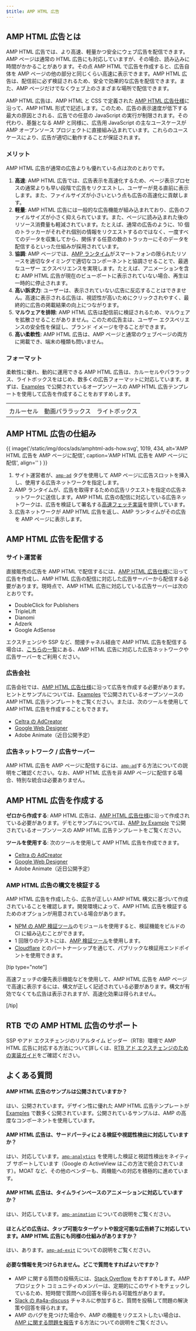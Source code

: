 ```yaml
---
$title: AMP HTML 広告
---
```


## AMP HTML 広告とは

AMP HTML 広告では、より高速、軽量かつ安全にウェブ広告を配信できます。AMP ページは通常の HTML 広告にも対応していますが、その場合、読み込みに時間がかかることがあります。その点 AMP HTML で広告を作成すると、広告自体を AMP ページの他の部分と同じくらい高速に表示できます。AMP HTML 広告は、配信前に必ず検証されるため、安全で効果的な広告を配信できます。また、AMP ページだけでなくウェブ上のさまざまな場所で配信できます。

AMP HTML 広告は、AMP HTML と CSS で定義された [AMP HTML 広告仕様](a4a_spec.md)に沿って、AMP HTML 形式で記述します。このため、広告の表示速度が低下する最大の原因とされる、広告での任意の JavaScript の実行が制限されます。その代わり、基盤となる AMP と同様に、広告用 JavaScript の主なユースケースが AMP オープンソース プロジェクトに直接組み込まれています。これらのユースケースにより、広告が適切に動作することが保証されます。

### メリット

AMP HTML 広告が通常の広告よりも優れている点は次のとおりです。

1. **高速**: AMP HTML 広告では、広告表示を高速化するため、ページ表示プロセスの通常よりも早い段階で広告をリクエストし、ユーザーが見る直前に表示します。また、ファイルサイズが小さいという点も広告の高速化に貢献します。
1. **軽量**: AMP HTML 広告には一般的な広告機能が組み込まれており、広告のファイルサイズが小さく抑えられています。また、ページに読み込まれた後のリソース消費量も軽減されています。たとえば、通常の広告のように、10 個のトラッカーがそれぞれ個別の情報をリクエストするのではなく、一度すべてのデータを収集してから、関係する任意の数のトラッカーにそのデータを配信するといった仕組みが採用されています。
1. **協調**: AMP ページでは、[AMP ランタイム](spec/amphtml.md#amp-runtime)がスマートフォンの限られたリソースを適切なタイミングで適切なコンポーネントと協調させることで、最適なユーザー エクスペリエンスを実現します。たとえば、アニメーションを含む AMP HTML 広告が現在のビューポートに表示されていない場合、再生は一時的に停止されます。
1. **高い訴求力**: ユーザーは、表示されていない広告に反応することはできません。高速に表示される広告は、視認性が高いためにクリックされやすく、最終的に広告の掲載結果の向上につながります。
1. **マルウェアを排除**: AMP HTML 広告は配信前に検証されるため、マルウェアを拡散させることがありません。このため広告主は、ユーザー エクスペリエンスの安全性を保証し、ブランド イメージを守ることができます。
1. **高い柔軟性**: AMP HTML 広告は、AMP ページと通常のウェブページの両方に掲載でき、端末の種類も問いません。

### フォーマット

柔軟性に優れ、動的に運用できる AMP HTML 広告は、カルーセルやパララックス、ライトボックスをはじめ、数多くの広告フォーマットに対応しています。まずは、[Examples](../../../documentation/examples/index.html) で公開されているオープンソースの AMP HTML 広告テンプレートを使用して広告を作成することをおすすめします。

<table class="nocolor">
  <tr>
    <td class="col-thirty"><amp-anim width="410" height="731" layout="responsive"
    src="/static/img/docs/ads/amp-ad-01-carousel.gif">
    </amp-anim></td>
    <td class="col-thirty"><amp-anim width="410" height="731" layout="responsive"
    src="/static/img/docs/ads/amp-ad-02-video-parallax.gif">
    </amp-anim></td>
    <td class="col-thirty"><amp-anim width="410" height="731" layout="responsive"
    src="/static/img/docs/ads/amp-ad-03-lightbox.gif">
    </amp-anim></td>
  </tr>
  <tr>
    <td>カルーセル</td>
    <td>動画パララックス</td>
    <td>ライトボックス</td>
  </tr>
</table>

## AMP HTML 広告の仕組み

{{ image('/static/img/docs/ads/amphtml-ads-how.svg', 1019, 434, alt='AMP HTML 広告を AMP ページに配信', caption='AMP HTML 広告を AMP ページに配信', align='' ) }}

1. サイト運営者が、[`amp-ad`](../../../documentation/components/reference/amp-ad.md) タグを使用して AMP ページに広告スロットを挿入し、使用する広告ネットワークを指定します。
1. AMP ランタイムが、広告を取得するための広告リクエストを指定の広告ネットワークに送信します。AMP HTML 広告の配信に対応している広告ネットワークは、広告を検証して署名する[高速フェッチ実装](https://github.com/ampproject/amphtml/blob/master/ads/google/a4a/docs/Network-Impl-Guide.md)を提供しています。
1. 広告ネットワークが AMP HTML 広告を返し、AMP ランタイムがその広告を AMP ページに表示します。

## AMP HTML 広告を配信する

### サイト運営者

直接販売の広告を AMP HTML で配信するには、[AMP HTML 広告仕様](a4a_spec.md)に沿って広告を作成し、AMP HTML 広告の配信に対応した広告サーバーから配信する必要があります。現時点で、AMP HTML 広告に対応している広告サーバーは次のとおりです。

*   DoubleClick for Publishers
*   TripleLift
*   Dianomi
*   Adzerk
*   Google AdSense

エクスチェンジや SSP など、間接チャネル経由で AMP HTML 広告を配信する場合は、[こちらの一覧](../../../documentation/guides-and-tutorials/develop/monetization/ads_vendors.md)にある、AMP HTML 広告に対応した広告ネットワークや広告サーバーをご利用ください。

### 広告会社

広告会社では、[AMP HTML 広告仕様](a4a_spec.md)に沿って広告を作成する必要があります。ヒントとサンプルについては、[Examples](../../../documentation/examples/index.html) で公開されているオープンソースの AMP HTML 広告テンプレートをご覧ください。または、次のツールを使用して AMP HTML 広告を作成することもできます。

*  [Celtra の AdCreator](http://www.prnewswire.com/news-releases/celtra-partners-with-the-amp-project-showcases-amp-ad-creation-at-google-io-event-300459514.html)
*  [Google Web Designer](https://support.google.com/webdesigner/answer/7529856)
*  Adobe Animate（近日公開予定）

### 広告ネットワーク / 広告サーバー

AMP HTML 広告を AMP ページに配信するには、[`amp-ad`](../../../documentation/components/reference/amp-ad.md)する方法についての説明をご確認ください。なお、AMP HTML 広告を非 AMP ページに配信する場合、特別な統合は必要ありません。

## AMP HTML 広告を作成する

**ゼロから作成する**: AMP HTML 広告は、[AMP HTML 広告仕様](a4a_spec.md)に沿って作成されている必要があります。デモとサンプルについては、[AMP by Example](../../../documentation/examples/documentation/amp-ad.html) で公開されているオープンソースの AMP HTML 広告テンプレートをご覧ください。

**ツールを使用する**: 次のツールを使用して AMP HTML 広告を作成できます。

*  [Celtra の AdCreator](http://www.prnewswire.com/news-releases/celtra-partners-with-the-amp-project-showcases-amp-ad-creation-at-google-io-event-300459514.html)
*  [Google Web Designer](https://support.google.com/webdesigner/answer/7529856)
*  Adobe Animate（近日公開予定）

### AMP HTML 広告の構文を検証する

AMP HTML 広告を作成したら、広告が正しい AMP HTML 構文に基づいて作成されていることを確認します。開発環境によって、AMP HTML 広告を検証するためのオプションが用意されている場合があります。

*   [NPM の AMP 検証ツール](https://www.npmjs.com/package/amphtml-validator)のモジュールを使用すると、検証機能をビルドの CI に組み込むことができます。
*   1 回限りのテストには、[AMP 検証ツール](https://validator.ampproject.org/)を使用します。
*   [Cloudflare](https://blog.cloudflare.com/amp-validator-api/) とのパートナーシップを通じて、パブリックな検証用エンドポイントを使用できます。

[tip type="note"]

高速フェッチの優先表示機能などを使用して、AMP HTML 広告を AMP ページで高速に表示するには、構文が正しく記述されている必要があります。構文が有効でなくても広告は表示されますが、高速化効果は得られません。

[/tip]

## RTB での AMP HTML 広告のサポート

SSP やアド エクスチェンジのリアルタイム ビッダー（RTB）環境で AMP HTML 広告に対応する方法について詳しくは、[RTB アド エクスチェンジのための実装ガイド](https://github.com/ampproject/amphtml/blob/master/ads/google/a4a/docs/RTBExchangeGuide.md)をご確認ください。

## よくある質問

#### AMP HTML 広告のサンプルは公開されていますか？

はい、公開されています。デザイン性に優れた AMP HTML 広告テンプレートが [Examples](../../../documentation/examples/documentation/amp-ad.html) で数多く公開されています。公開されているサンプルは、AMP の高度なコンポーネントを使用しています。

#### AMP HTML 広告は、サードパーティによる検証や視認性検出に対応していますか？

はい、対応しています。[`amp-analytics`](../../../documentation/components/reference/amp-analytics.md) を使用した検証と視認性検出をネイティブ サポートしています（Google の ActiveView はこの方法で統合されています）。MOAT など、その他のベンダーも、両機能への対応を積極的に進めています。

#### AMP HTML 広告は、タイムラインベースのアニメーションに対応していますか？

はい、対応しています。[`amp-animation`](../../../documentation/components/reference/amp-animation.md) についての説明をご覧ください。

#### ほとんどの広告は、タップ可能なターゲットや設定可能な広告終了に対応しています。AMP HTML 広告にも同様の仕組みがありますか？

はい、あります。[`amp-ad-exit`](../../../documentation/components/reference/amp-ad-exit.md) についての説明をご覧ください。

#### 必要な情報を見つけられません。どこで質問をすればよいですか？

*   AMP に関する質問の投稿先には、[Stack Overflow](http://stackoverflow.com/questions/tagged/amp-html) をおすすめします。AMP プロジェクト コミュニティのメンバーは、定期的にこのサイトをチェックしているため、短時間で質問への回答を得られる可能性があります。
*   [Slack の #a4a-discuss](https://docs.google.com/forms/d/e/1FAIpQLSd83J2IZA6cdR6jPwABGsJE8YL4pkypAbKMGgUZZriU7Qu6Tg/viewform?fbzx=4406980310789882877) チャネルに参加すると、質問を投稿して問題の解決策や回答を得られます。
*   AMP のバグを見つけた場合や、AMP の機能をリクエストしたい場合は、[AMP に関する問題を報告](https://github.com/ampproject/amphtml/blob/master/CONTRIBUTING.md#reporting-issues-with-amp)する方法についての説明をご覧ください。
